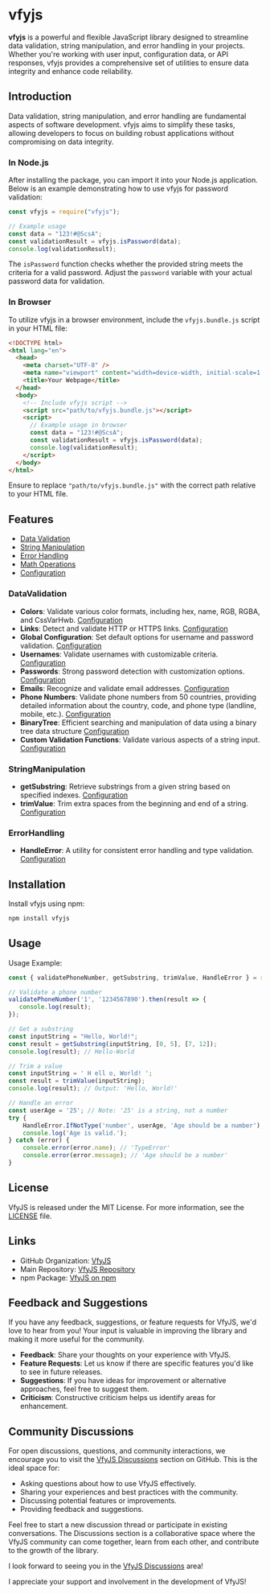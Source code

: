 # vfyjs

**vfyjs** is a powerful and flexible JavaScript library designed to streamline data validation, string manipulation, and error handling in your projects. Whether you're working with user input, configuration data, or API responses, vfyjs provides a comprehensive set of utilities to ensure data integrity and enhance code reliability.

## Introduction

Data validation, string manipulation, and error handling are fundamental aspects of software development. vfyjs aims to simplify these tasks, allowing developers to focus on building robust applications without compromising on data integrity.

### In Node.js

After installing the package, you can import it into your Node.js application. Below is an example demonstrating how to use vfyjs for password validation:

```javascript
const vfyjs = require("vfyjs");

// Example usage
const data = "123!#@ScsA";
const validationResult = vfyjs.isPassword(data);
console.log(validationResult);
```

The `isPassword` function checks whether the provided string meets the criteria for a valid password. Adjust the `password` variable with your actual password data for validation.

### In Browser

To utilize vfyjs in a browser environment, include the `vfyjs.bundle.js` script in your HTML file:

```html
<!DOCTYPE html>
<html lang="en">
  <head>
    <meta charset="UTF-8" />
    <meta name="viewport" content="width=device-width, initial-scale=1.0" />
    <title>Your Webpage</title>
  </head>
  <body>
    <!-- Include vfyjs script -->
    <script src="path/to/vfyjs.bundle.js"></script>
    <script>
      // Example usage in browser
      const data = "123!#@ScsA";
      const validationResult = vfyjs.isPassword(data);
      console.log(validationResult);
    </script>
  </body>
</html>
```

Ensure to replace `"path/to/vfyjs.bundle.js"` with the correct path relative to your HTML file.

## Features

- [Data Validation](#DataValidation)
- [String Manipulation](#StringManipulation)
- [Error Handling](#ErrorHandling)
- [Math Operations](#MathOperations)
- [Configuration](#configuration)

### DataValidation

- **Colors**: Validate various color formats, including hex, name, RGB, RGBA, and CssVarHwb. [Configuration](#ConfigColor)
- **Links**: Detect and validate HTTP or HTTPS links. [Configuration](#ConfigLinks)
- **Global Configuration**: Set default options for username and password validation. [Configuration](#ConfigPassword)
- **Usernames**: Validate usernames with customizable criteria. [Configuration](#ConfigPassword)
- **Passwords**: Strong password detection with customization options. [Configuration](#ConfigPassword)
- **Emails**: Recognize and validate email addresses. [Configuration](#ConfigEmail)
- **Phone Numbers**: Validate phone numbers from 50 countries, providing detailed information about the country, code, and phone type (landline, mobile, etc.). [Configuration](#ConfigPhone)
- **BinaryTree**: Efficient searching and manipulation of data using a binary tree data structure [Configuration](#ConfigBinaryTree)
- **Custom Validation Functions**: Validate various aspects of a string input. [Configuration](#ConfigValue)

### StringManipulation

- **getSubstring**: Retrieve substrings from a given string based on specified indexes. [Configuration](#ConfigSubstring)
- **trimValue**: Trim extra spaces from the beginning and end of a string. [Configuration](#ConfigtrimValue)

### ErrorHandling

- **HandleError**: A utility for consistent error handling and type validation. [Configuration](#ConfigErrors)

## Installation

Install vfyjs using npm:

```bash
npm install vfyjs
```

## Usage

Usage Example:

```JavaScript
const { validatePhoneNumber, getSubstring, trimValue, HandleError } = require('vfyjs');

// Validate a phone number
validatePhoneNumber('1', '1234567890').then(result => {
   console.log(result);
});

// Get a substring
const inputString = "Hello, World!";
const result = getSubstring(inputString, [0, 5], [7, 12]);
console.log(result); // Hello-World

// Trim a value
const inputString = ' H ell o, World! ';
const result = trimValue(inputString);
console.log(result); // Output: 'Hello, World!'

// Handle an error
const userAge = '25'; // Note: '25' is a string, not a number
try {
    HandleError.IfNotType('number', userAge, 'Age should be a number');
    console.log('Age is valid.');
} catch (error) {
    console.error(error.name); // 'TypeError'
    console.error(error.message); // 'Age should be a number'
}

```
## License

VfyJS is released under the MIT License. For more information, see the [LICENSE](./LICENSE) file.

## Links

- GitHub Organization: [VfyJS](https://github.com/VfyJs)
- Main Repository: [VfyJS Repository](https://github.com/m-mdy-m/VfyJS)
- npm Package: [VfyJS on npm](https://www.npmjs.com/package/vfyjs)

## Feedback and Suggestions

If you have any feedback, suggestions, or feature requests for VfyJS, we'd love to hear from you! Your input is valuable in improving the library and making it more useful for the community.

- **Feedback**: Share your thoughts on your experience with VfyJS.
- **Feature Requests**: Let us know if there are specific features you'd like to see in future releases.
- **Suggestions**: If you have ideas for improvement or alternative approaches, feel free to suggest them.
- **Criticism**: Constructive criticism helps us identify areas for enhancement.

## Community Discussions

For open discussions, questions, and community interactions, we encourage you to visit the [VfyJS Discussions](https://github.com/orgs/VfyJs/discussions) section on GitHub. This is the ideal space for:

- Asking questions about how to use VfyJS effectively.
- Sharing your experiences and best practices with the community.
- Discussing potential features or improvements.
- Providing feedback and suggestions.

Feel free to start a new discussion thread or participate in existing conversations. The Discussions section is a collaborative space where the VfyJS community can come together, learn from each other, and contribute to the growth of the library.

I look forward to seeing you in the [VfyJS Discussions](https://github.com/orgs/VfyJs/discussions) area!

I appreciate your support and involvement in the development of VfyJS!
